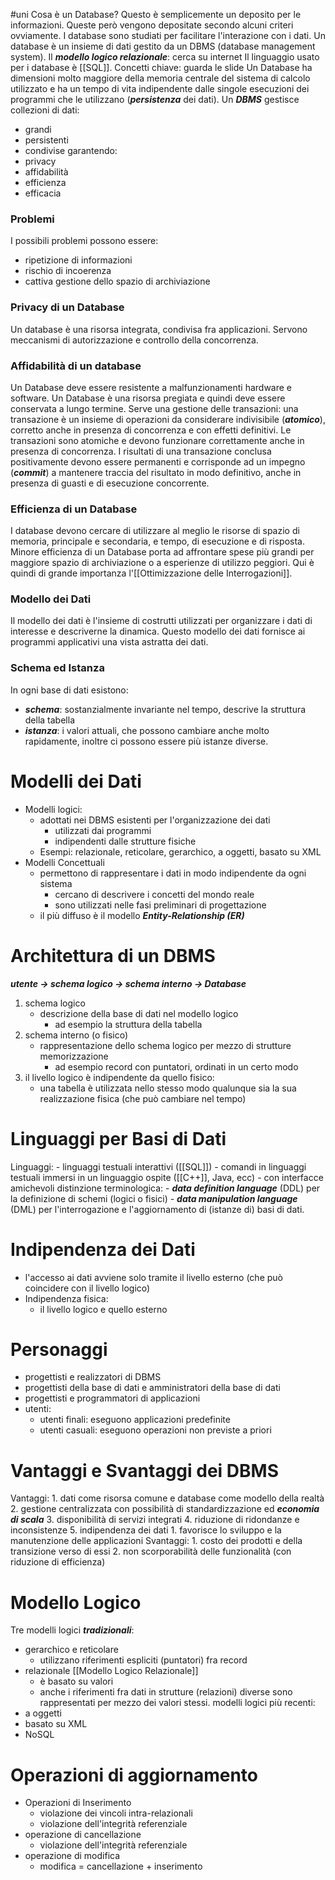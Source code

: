 #uni 
Cosa è un Database? Questo è semplicemente un deposito per le informazioni. Queste però vengono depositate secondo alcuni criteri ovviamente. I database sono studiati per facilitare l'interazione con i dati. 
Un database è un insieme di dati gestito da un DBMS (database management system).
Il ___modello logico relazionale___:
	cerca su internet
Il linguaggio usato per i database è [[SQL]]. 
Concetti chiave: 
	guarda le slide
Un Database ha dimensioni molto maggiore della memoria centrale del sistema di calcolo utilizzato e ha un tempo di vita indipendente dalle singole esecuzioni dei programmi che le utilizzano (___persistenza___ dei dati).
Un ___DBMS___ gestisce collezioni di dati:
- grandi
- persistenti
- condivise
garantendo:
- privacy
- affidabilità
- efficienza
- efficacia
### Problemi
I possibili problemi possono essere:
- ripetizione di informazioni
- rischio di incoerenza
- cattiva gestione dello spazio di archiviazione
### Privacy di un Database
Un database è una risorsa integrata, condivisa fra applicazioni. Servono meccanismi di autorizzazione e controllo della concorrenza.
### Affidabilità di un database
Un Database deve essere resistente a malfunzionamenti hardware e software. Un Database è una risorsa pregiata e quindi deve essere conservata a lungo termine.
Serve una gestione delle transazioni: una transazione è un insieme di operazioni da considerare indivisibile (___atomico___), corretto anche in presenza di concorrenza e con effetti definitivi. 
Le transazioni sono atomiche e devono funzionare correttamente anche in presenza di concorrenza.
I risultati di una transazione conclusa positivamente devono essere permanenti e corrisponde ad un impegno (___commit___) a mantenere traccia del risultato in modo definitivo, anche in presenza di guasti e di esecuzione concorrente.
### Efficienza di un Database
I database devono cercare di utilizzare al meglio le risorse di spazio di memoria, principale e secondaria, e tempo, di esecuzione e di risposta. Minore efficienza di un Database  porta ad affrontare spese più grandi per maggiore spazio di archiviazione o a esperienze di utilizzo peggiori. Qui è quindi di grande importanza l'[[Ottimizzazione delle Interrogazioni]]. 
### Modello dei Dati
Il modello dei dati è l'insieme di costrutti utilizzati per organizzare i dati di interesse e descriverne la dinamica. Questo modello dei dati fornisce ai programmi applicativi una vista astratta dei dati.
### Schema ed Istanza
In ogni base di dati esistono:
- ___schema___: sostanzialmente invariante nel tempo, descrive la struttura della tabella 
- ___istanza___: i valori attuali, che possono cambiare anche molto rapidamente, inoltre ci possono essere più istanze diverse.
# Modelli dei Dati
- Modelli logici:
	- adottati nei DBMS esistenti per l'organizzazione dei dati
		- utilizzati dai programmi
		- indipendenti dalle strutture fisiche
	- Esempi: relazionale, reticolare, gerarchico, a oggetti, basato su XML
- Modelli Concettuali
	- permettono di rappresentare i dati in modo indipendente da ogni sistema
		- cercano di descrivere i concetti del mondo reale
		- sono utilizzati nelle fasi preliminari di progettazione
	- il più diffuso è il modello ___Entity-Relationship (ER)___ 
# Architettura di un DBMS
___utente -> schema logico -> schema interno -> Database___ 
1. schema logico
	- descrizione della base di dati nel modello logico
		- ad esempio la struttura della tabella
2. schema interno (o fisico)
	-  rappresentazione dello schema logico per mezzo di strutture memorizzazione
		- ad esempio record con puntatori, ordinati in un certo modo
3. il livello logico è indipendente da quello fisico:
	- una tabella è utilizzata nello stesso modo qualunque sia la sua realizzazione fisica (che può cambiare nel tempo)
# Linguaggi per Basi di Dati
Linguaggi: 
	- linguaggi testuali interattivi ([[SQL]]) 
	- comandi in linguaggi testuali immersi in un linguaggio ospite ([[C++]], Java, ecc)
	- con interfacce amichevoli
distinzione terminologica:
	- ___data definition language___ (DDL) per la definizione di schemi (logici o fisici)
	- ___data manipulation language___ (DML) per l'interrogazione e l'aggiornamento di (istanze di) basi di dati. 
# Indipendenza dei Dati
- l'accesso ai dati avviene solo tramite il livello esterno (che può coincidere con il livello logico)
- Indipendenza fisica:
	- il livello logico e quello esterno
# Personaggi
- progettisti e realizzatori di DBMS
- progettisti della base di dati e amministratori della base di dati
- progettisti e programmatori di applicazioni
- utenti:
	- utenti finali: eseguono applicazioni predefinite
	- utenti casuali: eseguono operazioni non previste a priori
# Vantaggi e Svantaggi dei DBMS
Vantaggi:
	1. dati come risorsa comune e database come modello della realtà
	2. gestione centralizzata con possibilità di standardizzazione ed ___economia di scala___
	3. disponibilità di servizi integrati
	4. riduzione di ridondanze e inconsistenze
	5. indipendenza dei dati
		1. favorisce lo sviluppo e la manutenzione delle applicazioni
Svantaggi:
	1. costo dei prodotti e della transizione verso di essi
	2. non scorporabilità delle funzionalità (con riduzione di efficienza)
# Modello Logico
Tre modelli logici ___tradizionali___:
- gerarchico e reticolare
	- utilizzano riferimenti espliciti (puntatori) fra record
- relazionale [[Modello Logico Relazionale]] 
	- è basato su valori
	- anche i riferimenti fra dati in strutture (relazioni) diverse sono rappresentati per mezzo dei valori stessi.
modelli logici più recenti:
- a oggetti
- basato su XML
- NoSQL
# Operazioni di aggiornamento
- Operazioni di Inserimento
	- violazione dei vincoli intra-relazionali
	- violazione dell'integrità referenziale
- operazione di cancellazione
	- violazione dell'integrità referenziale
- operazione di modifica
	- modifica = cancellazione + inserimento